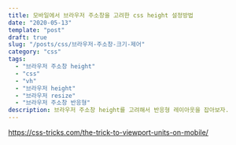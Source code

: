 ```yaml
---
title: 모바일에서 브라우저 주소창을 고려한 css height 설정방법
date: "2020-05-13"
template: "post"
draft: true
slug: "/posts/css/브라우저-주소창-크기-제어"
category: "css"
tags:
  - "브라우저 주소창 height"
  - "css"
  - "vh"
  - "브라우저 height"
  - "브라우저 resize"
  - "브라우저 주소창 반응형"
description: 브라우저 주소창 height를 고려해서 반응형 레이아웃을 잡아보자.
---
```


https://css-tricks.com/the-trick-to-viewport-units-on-mobile/
